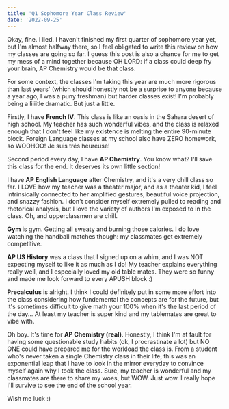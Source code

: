 ```yaml
---
title: 'Q1 Sophomore Year Class Review'
date: '2022-09-25'
---
```


Okay, fine. I lied. I haven't finished my first quarter of sophomore year yet, but I'm almost halfway there, so I feel obligated to write this review on how my classes are going so far. I guess this post is also a chance for me to get my mess of a mind together because OH LORD: if a class could deep fry your brain, AP Chemistry would be that class.

For some context, the classes I'm taking this year are much more rigorous than last years' (which should honestly not be a surprise to anyone because a year ago, I was a puny freshman) but harder classes exist! I'm probably being a liiiitle dramatic. But just a little.

Firstly, I have **French IV**. This class is like an oasis in the Sahara desert of high school. My teacher has such wonderful vibes, and the class is relaxed enough that I don't feel like my existence is melting the entire 90-minute block. Foreign Language classes at my school also have ZERO homework, so WOOHOO! Je suis trés heureuse!

Second period every day, I have **AP Chemistry**. You know what? I'll save this class for the end. It deserves its own little section!

I have **AP English Language** after Chemistry, and it's a very chill class so far. I LOVE how my teacher was a theater major, and as a theater kid, I feel intrinsically connected to her amplified gestures, beautiful voice projection, and snazzy fashion. I don't consider myself extremely pulled to reading and rhetorical analysis, but I love the variety of authors I'm exposed to in the class. Oh, and upperclassmen are chill.

**Gym** is gym. Getting all sweaty and burning those calories. I do love watching the handball matches though: my classmates get extremely competitive.

**AP US History** was a class that I signed up on a whim, and I was NOT expecting myself to like it as much as I do! My teacher explains everything really well, and I especially loved my old table mates. They were so funny and made me look forward to every APUSH block :)

**Precalculus** is alright. I think I could definitely put in some more effort into the class considering how fundemental the concepts are for the future, but it's sometimes difficult to give math your 100% when it's the last period of the day... At least my teacher is super kind and my tablemates are great to vibe with.

Oh boy. It's time for **AP Chemistry (real)**. Honestly, I think I'm at fault for having some questionable study habits (ok, I procrastinate a lot) but NO ONE could have prepared me for the workload the class is. From a student who's never taken a single Chemistry class in their life, this was an exponential leap that I have to look in the mirror everyday to convince myself again why I took the class. Sure, my teacher is wonderful and my classmates are there to share my woes, but WOW. Just wow. I really hope I'll survive to see the end of the school year.

Wish me luck :)